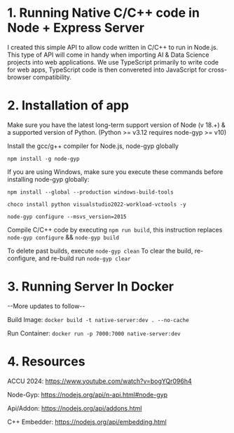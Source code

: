 # 1. Running Native C/C++ code in Node + Express Server

I created this simple API to allow code written in C/C++ to run in Node.js. This type of API will come in handy when importing AI & Data Science projects into web applications.
We use TypeScript primarily to write code for web apps, TypeScript code is then convereted into JavaScript for cross-browser compatibility.

# 2. Installation of app

Make sure you have the latest long-term support version of Node (v 18.+) & a supported version of Python. (Python >= v3.12 requires node-gyp >= v10)

Install the gcc/g++ compiler for Node.js, node-gyp globally

`npm install -g node-gyp`

If you are using Windows, make sure you execute these commands before installing node-gyp globally:

`npm install --global --production windows-build-tools`

`choco install python visualstudio2022-workload-vctools -y`

`node-gyp configure --msvs_version=2015`

Compile C/C++ code by executing `npm run build`, this instruction replaces `node-gyp configure` && `node-gyp build`

To delete past builds, execute `node-gyp clean`
To clear the build, re-configure, and re-build run `node-gyp clear`

# 3. Running Server In Docker

--More updates to follow--

Build Image: `docker build -t native-server:dev . --no-cache`

Run Container: `docker run -p 7000:7000 native-server:dev`

# 4. Resources

ACCU 2024: https://www.youtube.com/watch?v=bogYQr096h4

Node-Gyp: https://nodejs.org/api/n-api.html#node-gyp

Api/Addon: https://nodejs.org/api/addons.html

C++ Embedder: https://nodejs.org/api/embedding.html

